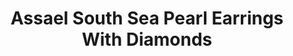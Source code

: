 ---
title: Assael South Sea Pearl Earrings With Diamonds
description: |

specs: |
  South Sea cultured Pearl Earrings with Diamonds, Two Pearls, 13.5 x 13.5mm, 2 Diamonds .83 ctw.
images:
  - image_path: /uploads/assael-south-sea-pearl-earrings-with-diamonds.jpg
_category:
order: 4
categories:
  - earrings
---
